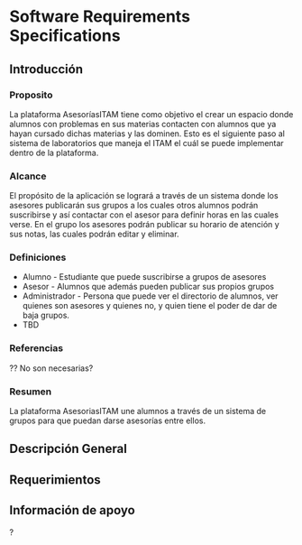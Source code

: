 # Software Requirements Specifications
## Introducción
### Proposito
La plataforma AsesoríasITAM tiene como objetivo el crear un espacio donde alumnos con problemas en sus materias contacten con alumnos que ya hayan cursado dichas materias y las dominen. Esto es el siguiente paso al sistema de laboratorios que maneja el ITAM el cuál se puede implementar dentro de la plataforma.
### Alcance
El propósito de la aplicación se logrará a través de un sistema donde los asesores publicarán sus grupos a los cuales otros alumnos podrán suscribirse y así contactar con el asesor para definir horas en las cuales verse.
En el grupo los asesores podrán publicar su horario de atención y sus notas, las cuales podrán editar y eliminar.
### Definiciones
+ Alumno - Estudiante que puede suscribirse a grupos de asesores
+ Asesor - Alumnos que además pueden publicar sus propios grupos
+ Administrador - Persona que puede ver el directorio de alumnos, ver quienes son asesores y quienes no, y quien tiene el poder de dar de baja grupos.
+ TBD
### Referencias
?? No son necesarias?
### Resumen

La plataforma AsesoriasITAM une alumnos a través de un sistema de grupos para que puedan darse asesorías entre ellos.

## Descripción General

## Requerimientos

## Información de apoyo 
?

